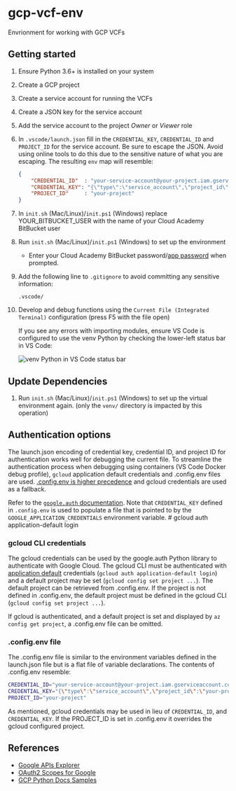# gcp-vcf-env

Envrionment for working with GCP VCFs

## Getting started

1. Ensure Python 3.6+ is installed on your system

1. Create a GCP project

1. Create a service account for running the VCFs

1. Create a JSON key for the service account

1. Add the service account to the project _Owner_ or _Viewer_ role

1. In `.vscode/launch.json` fill in the `CREDENTIAL_KEY`, `CREDENTIAL_ID` and `PROJECT_ID` for the service account. Be sure to escape the JSON. Avoid using online tools to do this due to the sensitive nature of what you are escaping. The resulting `env` map will resemble:
    ```json
    {
        "CREDENTIAL_ID"  : "your-service-account@your-project.iam.gserviceaccount.com",
        "CREDENTIAL_KEY": "{\"type\":\"service_account\",\"project_id\":\"your-project\",\"private_key_id\":\"...}",
        "PROJECT_ID"     : "your-project"
    }
    ```

1. In `init.sh` (Mac/Linux)/`init.ps1` (Windows) replace YOUR_BITBUCKET_USER with the name of your Cloud Academy BitBucket user

1. Run `init.sh` (Mac/Linux)/`init.ps1` (Windows) to set up the environment

    - Enter your Cloud Academy BitBucket password/[app password](https://confluence.atlassian.com/bitbucket/app-passwords-828781300.html) when prompted.

1. Add the following line to `.gitignore` to avoid committing any sensitive information:

    ```
    .vscode/
    ```

1. Develop and debug functions using the `Current File (Integrated Terminal)` configuration (press F5 with the file open)

    If you see any errors with importing modules, ensure VS Code is configured to use the venv Python by checking the lower-left status bar in VS Code:

    ![venv Python in VS Code status bar](https://user-images.githubusercontent.com/3911650/153683320-b656c3c0-b268-4927-a186-81a301517d49.png)

## Update Dependencies

1. Run `init.sh` (Mac/Linux)/`init.ps1` (Windows) to set up the virtual environment again. (only the `venv/` directory is impacted by this operation)

## Authentication options

The launch.json encoding of credential key, credential ID, and project ID for authentication works well for debugging the current file.
To streamline the authentication process when debugging using containers (VS Code Docker debug profile), `gcloud` application default credentials and .config.env files are used.
<ins>.config.env is higher precedence</ins> and gcloud credentials are used as a fallback.

Refer to the [`google.auth` documentation](https://googleapis.dev/python/google-auth/latest/reference/google.auth.html#google.auth.default).
Note that `CREDENTIAL_KEY` defined in `.config.env` is used to populate a file that is pointed to by the `GOOGLE_APPLICATION_CREDENTIALS` environment variable.
        # gcloud auth application-default login

### gcloud CLI credentials

The gcloud credentials can be used by the google.auth Python library to authenticate with Google Cloud.
The gcloud CLI must be authenticated with <ins>application default</ins> credentials (`gcloud auth application-default login`) and a default project may be set (`gcloud config set project ...`).
The default project can be retrieved from .config.env.
If the project is not defined in .config.env, the default project must be defined in the gcloud CLI (`gcloud config set project ...`).

If gcloud is authenticated, and a default project is set and displayed by `az config get project`, a .config.env file can be omitted.

### .config.env file

The .config.env file is similar to the environment variables defined in the launch.json file but is a flat file of variable declarations.
The contents of .config.env resemble:
    
```sh
CREDENTIAL_ID="your-service-account@your-project.iam.gserviceaccount.com",
CREDENTIAL_KEY="{\"type\":\"service_account\",\"project_id\":\"your-project\",\"private_key_id\":\"...}",
PROJECT_ID="your-project"
```

As mentioned, gcloud credentials may be used in lieu of `CREDENTIAL_ID`, and `CREDENTIAL_KEY`.
If the PROJECT_ID is set in .config.env it overrides the gcloud configured project.

## References

- [Google APIs Explorer](https://developers.google.com/apis-explorer)
- [OAuth2 Scopes for Google](https://developers.google.com/identity/protocols/googlescopes)
- [GCP Python Docs Samples](https://github.com/GoogleCloudPlatform/python-docs-samples)
